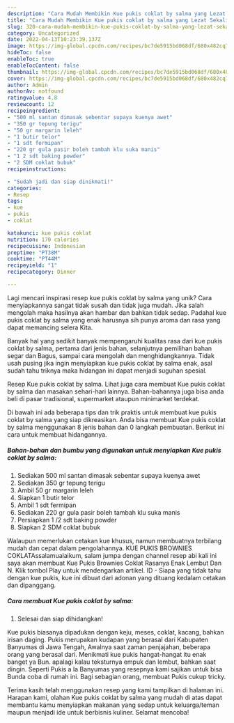 ```yaml
---
description: "Cara Mudah Membikin Kue pukis coklat by salma yang Lezat Sekali"
title: "Cara Mudah Membikin Kue pukis coklat by salma yang Lezat Sekali"
slug: 320-cara-mudah-membikin-kue-pukis-coklat-by-salma-yang-lezat-sekali
category: Uncategorized
date: 2022-04-13T10:23:39.137Z
image: https://img-global.cpcdn.com/recipes/bc7de5915bd068df/680x482cq70/kue-pukis-coklat-by-salma-foto-resep-utama.jpg
hideToc: false
enableToc: true
enableTocContent: false
thumbnail: https://img-global.cpcdn.com/recipes/bc7de5915bd068df/680x482cq70/kue-pukis-coklat-by-salma-foto-resep-utama.jpg
cover: https://img-global.cpcdn.com/recipes/bc7de5915bd068df/680x482cq70/kue-pukis-coklat-by-salma-foto-resep-utama.jpg
author: Admin
authorAv: notfound
ratingvalue: 4.8
reviewcount: 12
recipeingredient:
- "500 ml santan dimasak sebentar supaya kuenya awet"
- "350 gr tepung terigu"
- "50 gr margarin leleh"
- "1 butir telor"
- "1 sdt fermipan"
- "220 gr gula pasir boleh tambah klu suka manis"
- "1 2 sdt baking powder"
- "2 SDM coklat bubuk"
recipeinstructions:

- "Sudah jadi dan siap dinikmati!"
categories:
- Resep
tags:
- kue
- pukis
- coklat

katakunci: kue pukis coklat 
nutrition: 170 calories
recipecuisine: Indonesian
preptime: "PT38M"
cooktime: "PT44M"
recipeyield: "1"
recipecategory: Dinner

---
```





Lagi mencari inspirasi resep kue pukis coklat by salma yang unik? Cara menyiapkannya sangat tidak susah dan tidak juga mudah. Jika salah mengolah maka hasilnya akan hambar dan bahkan tidak sedap. Padahal kue pukis coklat by salma yang enak harusnya sih punya aroma dan rasa yang dapat memancing selera Kita.





Banyak hal yang sedikit banyak mempengaruhi kualitas rasa dari kue pukis coklat by salma, pertama dari jenis bahan, selanjutnya pemilihan bahan segar dan Bagus, sampai cara mengolah dan menghidangkannya. Tidak usah pusing jika ingin menyiapkan kue pukis coklat by salma enak,      asal sudah tahu triknya maka hidangan ini dapat menjadi suguhan spesial.














Resep Kue pukis coklat by salma. Lihat juga cara membuat Kue pukis coklat by salma dan masakan sehari-hari lainnya. Bahan-bahannya juga bisa anda beli di pasar tradisional, supermarket ataupun minimarket terdekat.






Di bawah ini ada beberapa tips dan trik praktis untuk membuat kue pukis coklat by salma yang siap dikreasikan. Anda bisa membuat Kue pukis coklat by salma menggunakan 8 jenis bahan dan 0 langkah pembuatan. Berikut ini cara untuk membuat hidangannya.

<!--inarticleads1-->

##### Bahan-bahan dan bumbu yang digunakan untuk menyiapkan Kue pukis coklat by salma:

1. Sediakan 500 ml santan dimasak sebentar supaya kuenya awet
1. Sediakan 350 gr tepung terigu
1. Ambil 50 gr margarin leleh
1. Siapkan 1 butir telor
1. Ambil 1 sdt fermipan
1. Sediakan 220 gr gula pasir boleh tambah klu suka manis
1. Persiapkan 1 /2 sdt baking powder
1. Siapkan 2 SDM coklat bubuk


Walaupun memerlukan cetakan kue khusus, namun membuatnya terbilang mudah dan cepat dalam pengolahannya. KUE PUKIS BROWNIES COKLATAssalamualaikum, salam jumpa dengan channel resep abi kali ini saya akan membuat Kue Pukis Brownies Coklat Rasanya Enak Lembut Dan N. Klik tombol Play untuk mendengarkan artikel. ID - Siapa yang tidak tahu dengan kue pukis, kue ini dibuat dari adonan yang dituang kedalam cetakan dan dipanggang. 

<!--inarticleads2-->

##### Cara membuat Kue pukis coklat by salma:


1. Selesai dan siap dihidangkan!

Kue pukis biasanya dipadukan dengan keju, meses, coklat, kacang, bahkan irisan daging. Pukis merupakan kudapan yang berasal dari Kabupaten Banyumas di Jawa Tengah, Awalnya saat zaman penjajahan, beberapa orang yang berasal dari. Menikmati kue pukis hangat-hangat itu enak banget ya Bun. apalagi kalau teksturnya empuk dan lembut, bahkan saat dingin. Seperti Pukis a la Banyumas yang resepnya kami sajikan untuk bisa Bunda coba di rumah ini. Bagi sebagian orang, membuat Pukis cukup tricky. 

Terima kasih telah menggunakan resep yang kami tampilkan di halaman ini. Harapan kami, olahan Kue pukis coklat by salma yang mudah di atas dapat membantu kamu menyiapkan makanan yang sedap untuk keluarga/teman maupun menjadi ide untuk berbisnis kuliner. Selamat mencoba!

